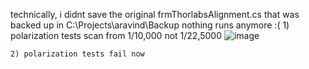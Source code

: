 technically, i didnt save the original  frmThorlabsAlignment.cs
that was backed up in C:\Projects\aravind\Backup
nothing runs anymore :(
    1) polarization tests scan from 1/10,000 not 1/22,5000
    ![image](https://github.com/user-attachments/assets/443f80b7-9ba3-4773-a672-ff3635075bc5)

    2) polarization tests fail now
